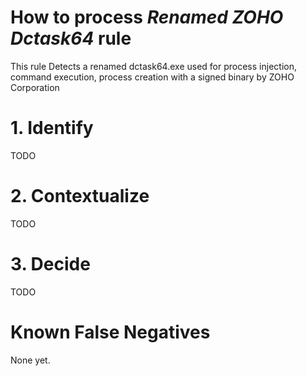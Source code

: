 # How to process *Renamed ZOHO Dctask64* rule
This rule Detects a renamed dctask64.exe used for process injection, command execution, process creation with a signed binary by ZOHO Corporation

# 1. Identify
TODO

# 2. Contextualize
TODO

# 3. Decide
TODO

# Known False Negatives
None yet.
